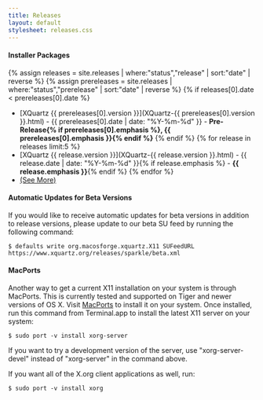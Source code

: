 ```yaml
---
title: Releases
layout: default
stylesheet: releases.css
---
```


#### Installer Packages ####
{% assign releases = site.releases | where:"status","release" | sort:"date" | reverse %}
{% assign prereleases = site.releases | where:"status","prerelease" | sort:"date" | reverse %}
{% if releases[0].date < prereleases[0].date %}
  * [XQuartz {{ prereleases[0].version }}](XQuartz-{{ prereleases[0].version }}.html) - {{ prereleases[0].date | date: "%Y-%m-%d" }} - **Pre-Release{% if prereleases[0].emphasis %}, {{ prereleases[0].emphasis }}{% endif %}**
{% endif %}
{% for release in releases limit:5 %}
  * [XQuartz {{ release.version }}](XQuartz-{{ release.version }}.html) - {{ release.date | date: "%Y-%m-%d" }}{% if release.emphasis %} - **{{ release.emphasis }}**{% endif %}
{% endfor %}
  * [(See More)](archive.html)

#### Automatic Updates for Beta Versions ####

If you would like to receive automatic updates for beta versions in addition to
release versions, please update to our beta SU feed by running the following
command:

    $ defaults write org.macosforge.xquartz.X11 SUFeedURL https://www.xquartz.org/releases/sparkle/beta.xml

#### MacPorts ####

Another way to get a current X11 installation on your system is through
MacPorts.  This is currently tested and supported on Tiger and newer versions
of OS X. Visit [MacPorts](http://www.macports.org) to install it on your
system.  Once installed, run this command from Terminal.app to install the
latest X11 server on your system:

    $ sudo port -v install xorg-server

If you want to try a development version of the server, use "xorg-server-devel"
instead of "xorg-server" in the command above.

If you want all of the X.org client applications as well, run:

    $ sudo port -v install xorg
